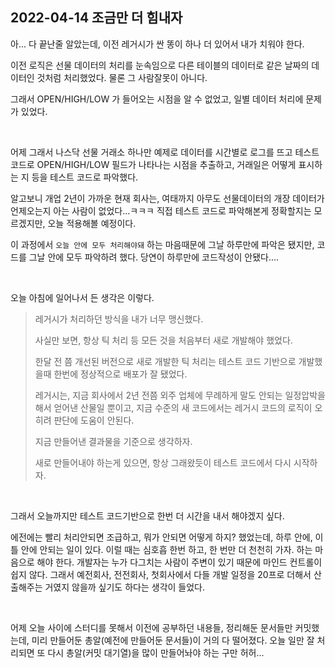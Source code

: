 ## 2022-04-14 조금만 더 힘내자

아... 다 끝난줄 알았는데, 이전 레거시가 싼 똥이 하나 더 있어서 내가 치워야 한다.<br>

이전 로직은 선물 데이터의 처리를 눈속임으로 다른 테이블의 데이터로 같은 날짜의 데이터인 것처럼 처리했었다. 물론 그 사람잘못이 아니다.<br>

그래서 OPEN/HIGH/LOW 가 들어오는 시점을 알 수 없었고, 일별 데이터 처리에 문제가 있었다.<br>

<br>

어제 그래서 나스닥 선물 거래소 하나만 예제로 데이터를 시간별로 로그를 뜨고 테스트 코드로 OPEN/HIGH/LOW 필드가 나타나는 시점을 추출하고, 거래일은 어떻게 표시하는 지 등을 테스트 코드로 파악했다.<br>

알고보니 개업 2년이 가까운 현재 회사는, 여태까지 아무도 선물데이터의 개장 데이터가 언제오는지 아는 사람이 없었다...ㅋㅋㅋ 직접 테스트 코드로 파악해본게 정확할지는 모르겠지만, 오늘 적용해볼 예정이다.<br>

이 과정에서 `오늘 안에 모두 처리해야돼` 하는 마음때문에 그날 하루만에 파악은 됐지만, 코드를 그날 안에 모두 파악하려 했다. 당연이 하루만에 코드작성이 안됐다....<br>

<br>

오늘 아침에 일어나서 든 생각은 이렇다.<br>

> 레거시가 처리하던 방식을 내가 너무 맹신했다.<br>
>
> 사실만 보면, 항상 틱 처리 등 모든 것을 처음부터 새로 개발해야 했었다.<br>
>
> 한달 전 쯤 개선된 버전으로 새로 개발한 틱 처리는 테스트 코드 기반으로 개발했을때 한번에 정상적으로 배포가 잘 됐었다.<br>
>
> 레거시는, 지금 회사에서 2년 전쯤 외주 업체에 무례하게 말도 안되는 일정압박을 해서 얻어낸 산물일 뿐이고, 지금 수준의 새 코드에서는 레거시 코드의 로직이 오히려 판단에 도움이 안된다.  <br>
>
> 지금 만들어낸 결과물을 기준으로 생각하자.<br>
>
> 새로 만들어내야 하는게 있으면, 항상 그래왔듯이 테스트 코드에서 다시 시작하자.<br>

<br>

그래서 오늘까지만 테스트 코드기반으로 한번 더 시간을 내서 해야겠지 싶다. <br>

에전에는 빨리 처리안되면 조급하고, 뭐가 안되면 어떻게 하지? 했었는데, 하루 안에, 이틀 안에 안되는 일이 있다. 이럴 때는 심호흡 한번 하고, 한 번만 더 천천히 가자. 하는 마음으로 해야 한다. 개발자는 누가 다그치는 사람이 주변이 있기 때문에 마인드 컨트롤이 쉽지 않다. 그래서 예전회사, 전전회사, 첫회사에서 다들 개발 일정을 20프로 더해서 산출해주는 거였지 않을까 싶기도 하다는 생각이 들었다.<br>

<br>

어제 오늘 사이에 스터디를 못해서 이전에 공부하던 내용들, 정리해둔 문서들만 커밋했는데, 미리 만들어둔 총알(예전에 만들어둔 문서들)이 거의 다 떨어졌다. 오늘 일만 잘 처리되면 또 다시  총알(커밋 대기열)을 많이 만들어놔야 하는 구만 허허...<br>

<br>

